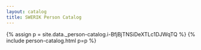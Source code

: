 ```yaml
---
layout: catalog
title: SWERIK Person Catalog
---
```

{% assign p = site.data._person-catalog.i-BfjBjTNSiDeXTLc1DJWqTQ %}
{% include person-catalog.html p=p %}

